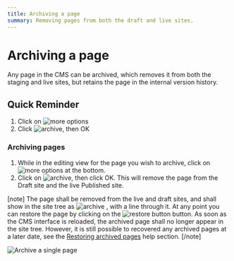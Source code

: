 ```yaml
---
title: Archiving a page
summary: Removing pages from both the draft and live sites.
---
```


# Archiving a page
Any page in the CMS can be archived, which removes it from both the staging and live sites, but retains the page in the internal version history.

## Quick Reminder

 1. Click on ![more options](/_images/more-options.png)
 2. Click ![archive](/_images/archive.png), then OK

### Archiving pages

 1. While in the editing view for the page you wish to archive, click on ![more options](/_images/more-options.png) at the bottom.
 2. Click on ![archive](/_images/archive.png), then click OK. This will remove the page from the Draft site and the live Published site.

[note]
The page shall be removed from the live and draft sites, and shall show in the site tree as ![archive](/_images/archived.png) , with a line through it. At any point you can restore the page by clicking on the ![restore button](/_images/restore-button.png) button. As soon as the CMS interface is reloaded, the archived page shall no longer appear in the site tree. However, it is still possible to recovered any archived pages at a later date, see the [Restoring archived pages](restoring_archived_pages) help section.
[/note]

![Archive a single page](/_images/Archive-Menu.png)


